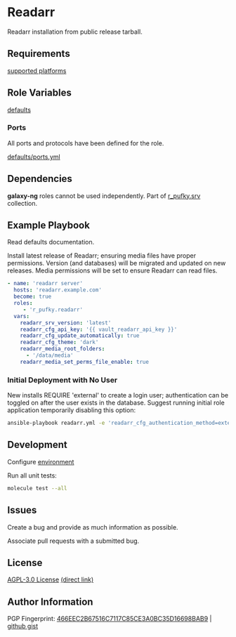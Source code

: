 # Readarr
Readarr installation from public release tarball.

## Requirements
[supported platforms](https://github.com/r-pufky/ansible_readarr/blob/main/meta/main.yml)

## Role Variables
[defaults](https://github.com/r-pufky/ansible_readarr/tree/main/defaults/main)

### Ports
All ports and protocols have been defined for the role.

[defaults/ports.yml](https://github.com/r-pufky/ansible_readarr/blob/main/defaults/main/ports.yml)

## Dependencies
**galaxy-ng** roles cannot be used independently. Part of
[r_pufky.srv](https://github.com/r-pufky/ansible_collection_srv) collection.

## Example Playbook
Read defaults documentation.

Install latest release of Readarr; ensuring media files have proper permissions.
Version (and databases) will be migrated and updated on new releases. Media
permissions will be set to ensure Readarr can read files.
``` yaml
- name: 'readarr server'
  hosts: 'readarr.example.com'
  become: true
  roles:
     - 'r_pufky.readarr'
  vars:
    readarr_srv_version: 'latest'
    readarr_cfg_api_key: '{{ vault_readarr_api_key }}'
    readarr_cfg_update_automatically: true
    readarr_cfg_theme: 'dark'
    readarr_media_root_folders:
      - '/data/media'
    readarr_media_set_perms_file_enable: true
```

### Initial Deployment with No User
New installs REQUIRE 'external' to create a login user; authentication can be
toggled on after the user exists in the database. Suggest running initial role
application temporarily disabling this option:

``` bash
ansible-playbook readarr.yml -e 'readarr_cfg_authentication_method=external'
```

## Development
Configure [environment](https://github.com/r-pufky/ansible_collection_srv/blob/main/docs/dev/environment/README.md)

Run all unit tests:
``` bash
molecule test --all
```

## Issues
Create a bug and provide as much information as possible.

Associate pull requests with a submitted bug.

## License
[AGPL-3.0 License](https://www.tldrlegal.com/license/gnu-affero-general-public-license-v3-agpl-3-0)
 [(direct link)](https://github.com/r-pufky/ansible_readarr/blob/main/LICENSE)

## Author Information
PGP Fingerprint: [466EEC2B67516C7117C85CE3A0BC35D16698BAB9](https://keys.openpgp.org/vks/v1/by-fingerprint/466EEC2B67516C7117C85CE3A0BC35D16698BAB9)
| [github gist](https://gist.github.com/r-pufky/a8df36977c55b5bb20829267c4c49d22)
